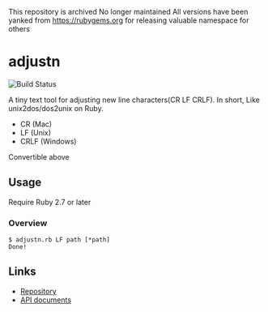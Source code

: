 This repository is archived
No longer maintained
All versions have been yanked from https://rubygems.org for releasing valuable namespace for others

# adjustn

![Build Status](https://github.com/kachick/adjustn/actions/workflows/test_behaviors.yml/badge.svg?branch=main)

A tiny text tool for adjusting new line characters(CR LF CRLF).
In short, Like unix2dos/dos2unix on Ruby.

* CR (Mac)
* LF (Unix)
* CRLF (Windows)

Convertible above

## Usage

Require Ruby 2.7 or later

### Overview

```console
$ adjustn.rb LF path [*path]
Done!
```

## Links

* [Repository](https://github.com/kachick/adjustn)
* [API documents](https://kachick.github.io/adjustn/)
